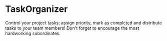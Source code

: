 # TaskOrganizer
Control your project tasks: assign priority, mark as completed and distribute tasks to your team members! Don't forget to encourage the most hardworking subordinates.
